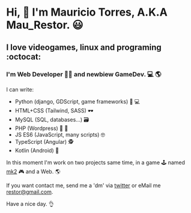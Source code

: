 # Hi, 👋 I'm Mauricio Torres, A.K.A Mau_Restor. 😃
## I love videogames, linux and programing :octocat:

### I'm Web Developer 👨‍💻 and newbiew GameDev. 💻 :earth_americas:

I can write:
* Python (django, GDScript, game frameworks) 🥃 💻
* HTML+CSS (Tailwind, SASS) 🕶
* MySQL (SQL, databases...) 🗃
* PHP (Wordpress) 🍺 🍕
* JS ES6 (JavaScript, many scripts) 🤓
* TypeScript (Angular) 🕵
* Kotlin (Android) 📱

In this moment I'm work on two projects same time, in a game 🕹 named [mk2](https://github.com/maurestor/mk2) 🎮 and a Web. 🌎

If you want contact me, send me a 'dm' via [twitter](https://twitter.com/mau_restor) or eMail me restor@gmail.com.

Have a nice day. 👌
